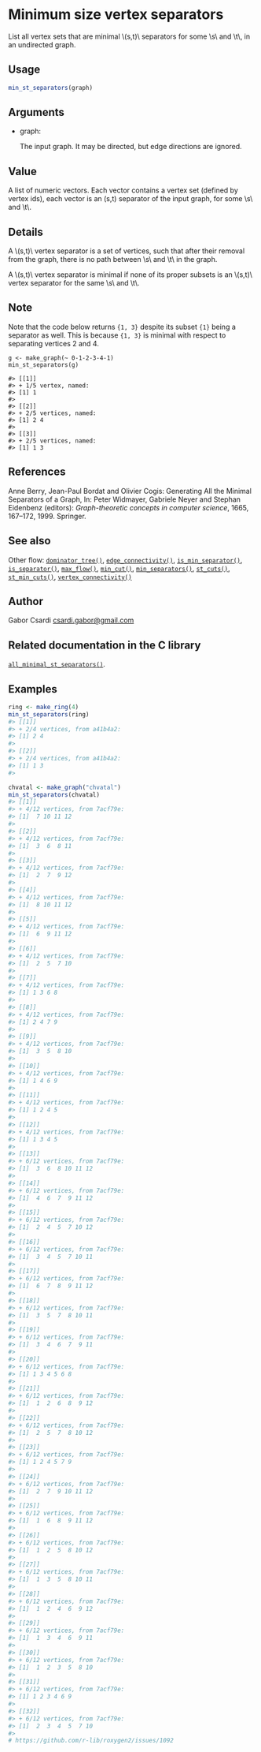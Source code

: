 # Minimum size vertex separators

List all vertex sets that are minimal \\(s,t)\\ separators for some
\\s\\ and \\t\\, in an undirected graph.

## Usage

``` r
min_st_separators(graph)
```

## Arguments

- graph:

  The input graph. It may be directed, but edge directions are ignored.

## Value

A list of numeric vectors. Each vector contains a vertex set (defined by
vertex ids), each vector is an (s,t) separator of the input graph, for
some \\s\\ and \\t\\.

## Details

A \\(s,t)\\ vertex separator is a set of vertices, such that after their
removal from the graph, there is no path between \\s\\ and \\t\\ in the
graph.

A \\(s,t)\\ vertex separator is minimal if none of its proper subsets is
an \\(s,t)\\ vertex separator for the same \\s\\ and \\t\\.

## Note

Note that the code below returns `{1, 3}` despite its subset `{1}` being
a separator as well. This is because `{1, 3}` is minimal with respect to
separating vertices 2 and 4.

    g <- make_graph(~ 0-1-2-3-4-1)
    min_st_separators(g)

    #> [[1]]
    #> + 1/5 vertex, named:
    #> [1] 1
    #>
    #> [[2]]
    #> + 2/5 vertices, named:
    #> [1] 2 4
    #>
    #> [[3]]
    #> + 2/5 vertices, named:
    #> [1] 1 3

## References

Anne Berry, Jean-Paul Bordat and Olivier Cogis: Generating All the
Minimal Separators of a Graph, In: Peter Widmayer, Gabriele Neyer and
Stephan Eidenbenz (editors): *Graph-theoretic concepts in computer
science*, 1665, 167–172, 1999. Springer.

## See also

Other flow:
[`dominator_tree()`](https://r.igraph.org/reference/dominator_tree.md),
[`edge_connectivity()`](https://r.igraph.org/reference/edge_connectivity.md),
[`is_min_separator()`](https://r.igraph.org/reference/is_min_separator.md),
[`is_separator()`](https://r.igraph.org/reference/is_separator.md),
[`max_flow()`](https://r.igraph.org/reference/max_flow.md),
[`min_cut()`](https://r.igraph.org/reference/min_cut.md),
[`min_separators()`](https://r.igraph.org/reference/min_separators.md),
[`st_cuts()`](https://r.igraph.org/reference/st_cuts.md),
[`st_min_cuts()`](https://r.igraph.org/reference/st_min_cuts.md),
[`vertex_connectivity()`](https://r.igraph.org/reference/vertex_connectivity.md)

## Author

Gabor Csardi <csardi.gabor@gmail.com>

## Related documentation in the C library

[`all_minimal_st_separators()`](https://igraph.org/c/html/latest/igraph-Separators.html#igraph_all_minimal_st_separators).

## Examples

``` r
ring <- make_ring(4)
min_st_separators(ring)
#> [[1]]
#> + 2/4 vertices, from a41b4a2:
#> [1] 2 4
#> 
#> [[2]]
#> + 2/4 vertices, from a41b4a2:
#> [1] 1 3
#> 

chvatal <- make_graph("chvatal")
min_st_separators(chvatal)
#> [[1]]
#> + 4/12 vertices, from 7acf79e:
#> [1]  7 10 11 12
#> 
#> [[2]]
#> + 4/12 vertices, from 7acf79e:
#> [1]  3  6  8 11
#> 
#> [[3]]
#> + 4/12 vertices, from 7acf79e:
#> [1]  2  7  9 12
#> 
#> [[4]]
#> + 4/12 vertices, from 7acf79e:
#> [1]  8 10 11 12
#> 
#> [[5]]
#> + 4/12 vertices, from 7acf79e:
#> [1]  6  9 11 12
#> 
#> [[6]]
#> + 4/12 vertices, from 7acf79e:
#> [1]  2  5  7 10
#> 
#> [[7]]
#> + 4/12 vertices, from 7acf79e:
#> [1] 1 3 6 8
#> 
#> [[8]]
#> + 4/12 vertices, from 7acf79e:
#> [1] 2 4 7 9
#> 
#> [[9]]
#> + 4/12 vertices, from 7acf79e:
#> [1]  3  5  8 10
#> 
#> [[10]]
#> + 4/12 vertices, from 7acf79e:
#> [1] 1 4 6 9
#> 
#> [[11]]
#> + 4/12 vertices, from 7acf79e:
#> [1] 1 2 4 5
#> 
#> [[12]]
#> + 4/12 vertices, from 7acf79e:
#> [1] 1 3 4 5
#> 
#> [[13]]
#> + 6/12 vertices, from 7acf79e:
#> [1]  3  6  8 10 11 12
#> 
#> [[14]]
#> + 6/12 vertices, from 7acf79e:
#> [1]  4  6  7  9 11 12
#> 
#> [[15]]
#> + 6/12 vertices, from 7acf79e:
#> [1]  2  4  5  7 10 12
#> 
#> [[16]]
#> + 6/12 vertices, from 7acf79e:
#> [1]  3  4  5  7 10 11
#> 
#> [[17]]
#> + 6/12 vertices, from 7acf79e:
#> [1]  6  7  8  9 11 12
#> 
#> [[18]]
#> + 6/12 vertices, from 7acf79e:
#> [1]  3  5  7  8 10 11
#> 
#> [[19]]
#> + 6/12 vertices, from 7acf79e:
#> [1]  3  4  6  7  9 11
#> 
#> [[20]]
#> + 6/12 vertices, from 7acf79e:
#> [1] 1 3 4 5 6 8
#> 
#> [[21]]
#> + 6/12 vertices, from 7acf79e:
#> [1]  1  2  6  8  9 12
#> 
#> [[22]]
#> + 6/12 vertices, from 7acf79e:
#> [1]  2  5  7  8 10 12
#> 
#> [[23]]
#> + 6/12 vertices, from 7acf79e:
#> [1] 1 2 4 5 7 9
#> 
#> [[24]]
#> + 6/12 vertices, from 7acf79e:
#> [1]  2  7  9 10 11 12
#> 
#> [[25]]
#> + 6/12 vertices, from 7acf79e:
#> [1]  1  6  8  9 11 12
#> 
#> [[26]]
#> + 6/12 vertices, from 7acf79e:
#> [1]  1  2  5  8 10 12
#> 
#> [[27]]
#> + 6/12 vertices, from 7acf79e:
#> [1]  1  3  5  8 10 11
#> 
#> [[28]]
#> + 6/12 vertices, from 7acf79e:
#> [1]  1  2  4  6  9 12
#> 
#> [[29]]
#> + 6/12 vertices, from 7acf79e:
#> [1]  1  3  4  6  9 11
#> 
#> [[30]]
#> + 6/12 vertices, from 7acf79e:
#> [1]  1  2  3  5  8 10
#> 
#> [[31]]
#> + 6/12 vertices, from 7acf79e:
#> [1] 1 2 3 4 6 9
#> 
#> [[32]]
#> + 6/12 vertices, from 7acf79e:
#> [1]  2  3  4  5  7 10
#> 
# https://github.com/r-lib/roxygen2/issues/1092
```
